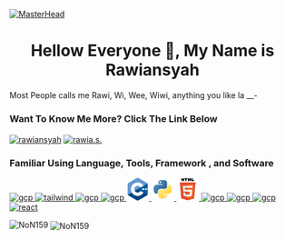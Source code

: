 
[![MasterHead](https://media.giphy.com/media/26tn33aiTi1jkl6H6/giphy.gif)](https://github.com/rawiansyahas)
<h1 align="center">Hellow Everyone 👋, My Name is Rawiansyah</h1>

Most People calls me Rawi, Wi, Wee, Wiwi, anything you like la __-

<h3 align="left">Want To Know Me More? Click The Link Below</h3>
<p align="left">
<a href="www.linkedin.com/in/rawiansyah-andhika-suarnanusa-895b3a151" target="blank"><img align="center" src="https://raw.githubusercontent.com/rahuldkjain/github-profile-readme-generator/master/src/images/icons/Social/linked-in-alt.svg" alt="rawiansyah" height="30" width="40" /></a>
<a href="https://instagram.com/rawia.s." target="blank"><img align="center" src="https://raw.githubusercontent.com/rahuldkjain/github-profile-readme-generator/master/src/images/icons/Social/instagram.svg" alt="rawia.s." height="30" width="40" /></a>
</p>

<h3 align="left">Familiar Using Language, Tools, Framework , and Software</h3>
<p align="left">
<a href="https://laravel.com/" target="_blank" rel="noreferrer"> <img src="https://www.svgrepo.com/show/353985/laravel.svg" alt="gcp" width="40" height="40"/> </a>
<a href="https://tailwindcss.com/" target="_blank" rel="noreferrer"> <img src="https://www.vectorlogo.zone/logos/tailwindcss/tailwindcss-icon.svg" alt="tailwind" width="40" height="40"/> </a>
<a href="https://cloud.google.com" target="_blank" rel="noreferrer"> <img src="https://www.vectorlogo.zone/logos/google_cloud/google_cloud-icon.svg" alt="gcp" width="40" height="40"/> </a>
<a href="https://posit.co/download/rstudio-desktop/" target="_blank" rel="noreferrer"> <img src="https://www.r-project.org/logo/Rlogo.png" alt="gcp" width="40" height="40"/> </a>
<a href="https://en.wikipedia.org/wiki/C%2B%2B" target="_blank" rel="noreferrer"> <img src="https://raw.githubusercontent.com/devicons/devicon/master/icons/cplusplus/cplusplus-original.svg" alt="gcp" width="40" height="40"/> </a>
<a href="https://www.python.org/" target="_blank" rel="noreferrer"> <img src="https://raw.githubusercontent.com/devicons/devicon/master/icons/python/python-original.svg" alt="gcp" width="40" height="40"/> </a>
<a href="https://id.wikipedia.org/wiki/HTML" target="_blank" rel="noreferrer"> <img src="https://raw.githubusercontent.com/devicons/devicon/master/icons/html5/html5-original-wordmark.svg" alt="gcp" width="40" height="40"/> </a>
<a href="https://www.javascript.com/" target="_blank" rel="noreferrer"> <img src="https://www.svgrepo.com/show/353925/javascript.svg" alt="gcp" width="40" height="40"/> </a>
<a href="https://www.java.com/en/" target="_blank" rel="noreferrer"> <img src="https://www.svgrepo.com/show/452234/java.svg" alt="gcp" width="40" height="40"/> </a>
<a href="https://www.arduino.cc/" target="_blank" rel="noreferrer"> <img src="https://www.svgrepo.com/show/353423/arduino.svg" alt="gcp" width="40" height="40"/> </a>
<a href="https://reactjs.org/" target="_blank" rel="noreferrer"> <img src="https://www.svgrepo.com/show/374032/reactjs.svg" alt="react" width="40" height="40"/> </a>

</p>

<p><img align="left" src="https://github-readme-stats.vercel.app/api/top-langs?username=NoN159&show_icons=true&locale=en&layout=compact" alt="NoN159" /></p>

<p>&nbsp;<img align="center" src="https://github-readme-stats.vercel.app/api?username=NoN159&show_icons=true&locale=en" alt="NoN159" /></p>

